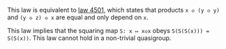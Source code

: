 This law is equivalent to [law 4501](https://teorth.github.io/equational_theories/implications/?4501), which states that products `x ◇ (y ◇ y)` and `(y ◇ z) ◇ x` are equal and only depend on `x`.

This law implies that the squaring map `S: x ↦ x◇x` obeys `S(S(S(x))) = S(S(x))`.  This law cannot hold in a non-trivial quasigroup.
